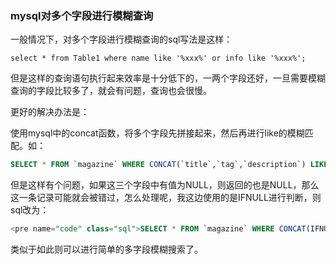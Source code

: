 ### mysql对多个字段进行模糊查询

一般情况下，对多个字段进行模糊查询的sql写法是这样：

```
select * from Table1 where name like '%xxx%' or info like '%xxx%';
```

但是这样的查询语句执行起来效率是十分低下的，一两个字段还好，一旦需要模糊查询的字段比较多了，就会有问题，查询也会很慢。



更好的解决办法是：

使用mysql中的concat函数，将多个字段先拼接起来，然后再进行like的模糊匹配。如：

```sql
SELECT * FROM `magazine` WHERE CONCAT(`title`,`tag`,`description`) LIKE ‘%关键字%’
```





但是这样有个问题，如果这三个字段中有值为NULL，则返回的也是NULL，那么这一条记录可能就会被错过，怎么处理呢，我这边使用的是IFNULL进行判断，则sql改为：

 

```sql
<pre name="code" class="sql">SELECT * FROM `magazine` WHERE CONCAT(IFNULL(`title`,''),IFNULL(`tag`,''),IFNULL(`description`,'')) LIKE ‘%关键字%’

```

类似于如此则可以进行简单的多字段模糊搜索了。
